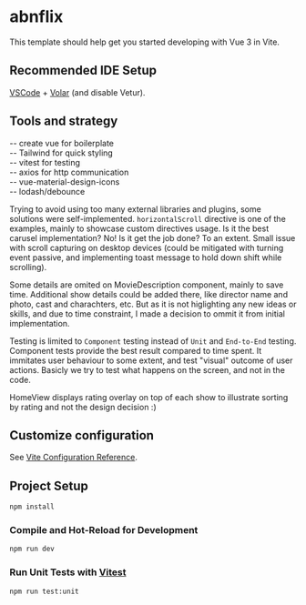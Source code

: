 # abnflix

This template should help get you started developing with Vue 3 in Vite.

## Recommended IDE Setup

[VSCode](https://code.visualstudio.com/) + [Volar](https://marketplace.visualstudio.com/items?itemName=Vue.volar) (and disable Vetur).

## Tools and strategy

-- create vue for boilerplate  
-- Tailwind for quick styling  
-- vitest for testing  
-- axios for http communication  
-- vue-material-design-icons  
-- lodash/debounce  

Trying to avoid using too many external libraries and plugins, some solutions were self-implemented. `horizontalScroll` directive is one of the examples, mainly to showcase custom directives usage. Is it the best carusel implementation? No! Is it get the job done? To an extent. Small issue with scroll capturing on desktop devices (could be mitigated with turning event passive, and implementing toast message to hold down shift while scrolling).

Some details are omited on MovieDescription component, mainly to save time. Additional show details could be added there, like director name and photo, cast and charachters, etc. But as it is not higlighting any new ideas or skills, and due to time constraint, I made a decision to ommit it from initial implementation.

Testing is limited to `Component` testing instead of `Unit` and `End-to-End` testing. Component tests provide the best result compared to time spent. It immitates user behaviour to some extent, and test "visual" outcome of user actions. Basicly we try to test what happens on the screen, and not in the code.

HomeView displays rating overlay on top of each show to illustrate sorting by rating and not the design decision :)

## Customize configuration

See [Vite Configuration Reference](https://vite.dev/config/).

## Project Setup

```sh
npm install
```

### Compile and Hot-Reload for Development

```sh
npm run dev
```

### Run Unit Tests with [Vitest](https://vitest.dev/)

```sh
npm run test:unit
```
